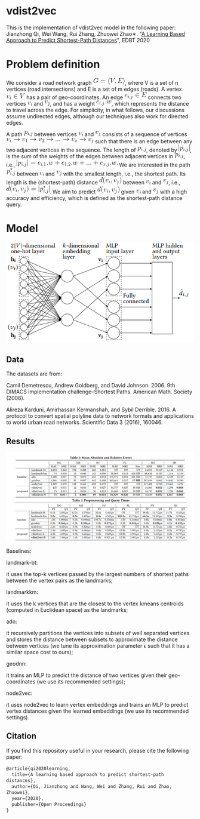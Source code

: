 # vdist2vec
This is the implementation of vdist2vec model in the following paper: \
Jianzhong Qi, Wei Wang, Rui Zhang, Zhuowei Zhao∗. "[A Learning Based Approach to Predict Shortest-Path Distances](https://openproceedings.org/2020/conf/edbt/paper_215.pdf)", EDBT 2020

# Problem definition

We consider a road network graph <img src=./equations/eq1.gif>, where V is a set of n vertices  (road intersections)  and E is a set of m edges (roads). 
A vertex <img src=./equations/eq2.gif> has a pair of geo-coordinates. An edge <img src=./equations/eq3.gif> connects two vertices <img src=./equations/vi.gif> and <img src=./equations/vj.gif>, and has a weight <img src=./equations/eq4.gif>, which represents the  distance to travel across the edge. For simplicity, in what follows, our discussions assume undirected edges, although our techniques also work for directed edges. 

A path <img src=./equations/eq5.gif> between vertices 
<img src=./equations/vi.gif> and <img src=./equations/vj.gif> consists of a sequence of vertices <img src=./equations/eq6.gif> 
such that there is an edge between any two adjacent vertices in the sequence.  The length of <img src=./equations/eq5.gif>, denoted by <img src=./equations/eq7.gif>, is the sum of the weights of the edges between  adjacent vertices in <img src=./equations/eq5.gif>, i.e., 
<img src=./equations/eq8.gif>
We are interested in the path  <img src=./equations/eq9.gif> between <img height="10" src=./equations/vi.gif> and <img src=./equations/vj.gif> with the smallest length, i.e., the shortest path. 
Its length is the (shortest-path) distance <img src=./equations/eq10.gif> between <img src=./equations/vi.gif> and <img src=./equations/vj.gif>, i.e., 
<img src=./equations/eq11.gif>.
We aim to predict <img src=./equations/eq10.gif> given <img src=./equations/vi.gif> and <img src=./equations/vj.gif> with a high accuracy and efficiency, which is defined as the shortest-path distance query. 
# Model
<p align="center">
  <img src=./figure/model.PNG>
</p>

## Data
The datasets are from:

Camil Demetrescu, Andrew Goldberg, and David Johnson. 2006. 9th DIMACS implementation challenge–Shortest Paths. American Math. Society (2006).

Alireza Karduni, Amirhassan Kermanshah, and Sybil Derrible. 2016. A protocol to convert spatial polyline data to network formats and applications to world urban road networks. Scientific Data 3 (2016), 160046.

## Results
<p align="center">
  <img src=./figure/results.PNG>
</p>

Baselines:

landmark-bt:

it uses the top-k vertices passed by the largest numbers of shortest paths between the vertex pairs as the landmarks; 

landmarkkm: 

it uses the k vertices that are the closest to the vertex kmeans centroids (computed in Euclidean space) as the landmarks;

ado:

it recursively partitions the vertices into subsets of well separated vertices and stores the distance between subsets to
approximate the distance between vertices (we tune its approximation parameter ϵ such that it has a similar space cost to ours);

geodnn: 

it trains an MLP to predict the distance of two vertices given their geo-coordinates (we use its recommended settings); 

node2vec: 

it uses node2vec to learn vertex embeddings and trains an MLP to predict vertex distances given the learned embeddings (we use its recommended settings).

## Citation
If you find this repository useful in your research, please cite the following paper:

```
@article{qi2020learning,
  title={A learning based approach to predict shortest-path distances},
  author={Qi, Jianzhong and Wang, Wei and Zhang, Rui and Zhao, Zhuowei},
  year={2020},
  publisher={Open Proceedings}
}
```
